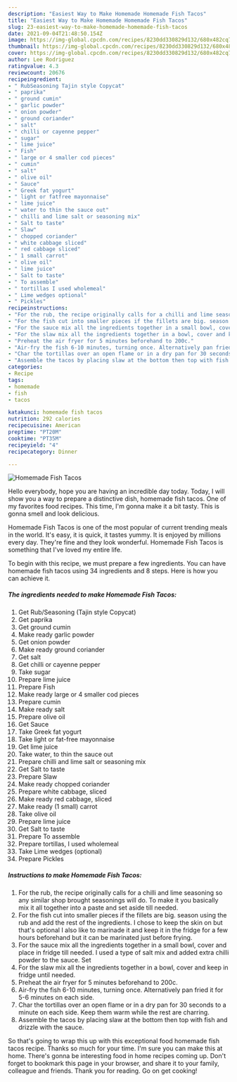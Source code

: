 ```yaml
---
description: "Easiest Way to Make Homemade Homemade Fish Tacos"
title: "Easiest Way to Make Homemade Homemade Fish Tacos"
slug: 23-easiest-way-to-make-homemade-homemade-fish-tacos
date: 2021-09-04T21:48:50.154Z
image: https://img-global.cpcdn.com/recipes/8230dd330829d132/680x482cq70/homemade-fish-tacos-recipe-main-photo.jpg
thumbnail: https://img-global.cpcdn.com/recipes/8230dd330829d132/680x482cq70/homemade-fish-tacos-recipe-main-photo.jpg
cover: https://img-global.cpcdn.com/recipes/8230dd330829d132/680x482cq70/homemade-fish-tacos-recipe-main-photo.jpg
author: Lee Rodriguez
ratingvalue: 4.3
reviewcount: 20676
recipeingredient:
- " RubSeasoning Tajin style Copycat"
- " paprika"
- " ground cumin"
- " garlic powder"
- " onion powder"
- " ground coriander"
- " salt"
- " chilli or cayenne pepper"
- " sugar"
- " lime juice"
- " Fish"
- " large or 4 smaller cod pieces"
- " cumin"
- " salt"
- " olive oil"
- " Sauce"
- " Greek fat yogurt"
- " light or fatfree mayonnaise"
- " lime juice"
- " water to thin the sauce out"
- " chilli and lime salt or seasoning mix"
- " Salt to taste"
- " Slaw"
- " chopped coriander"
- " white cabbage sliced"
- " red cabbage sliced"
- " 1 small carrot"
- " olive oil"
- " lime juice"
- " Salt to taste"
- " To assemble"
- " tortillas I used wholemeal"
- " Lime wedges optional"
- " Pickles"
recipeinstructions:
- "For the rub, the recipe originally calls for a chilli and lime seasoning so any similar shop brought seasonings will do. To make it you basically mix it all together into a paste and set aside till needed."
- "For the fish cut into smaller pieces if the fillets are big. season using the rub and add the rest of the ingredients. I chose to keep the skin on but that&#39;s optional I also like to marinade it and keep it in the fridge for a few hours beforehand but it can be marinated just before frying."
- "For the sauce mix all the ingredients together in a small bowl, cover and place in fridge till needed. I used a type of salt mix and added extra chilli powder to the sauce. Set"
- "For the slaw mix all the ingredients together in a bowl, cover and keep in fridge until needed."
- "Preheat the air fryer for 5 minutes beforehand to 200c."
- "Air-fry the fish 6-10 minutes, turning once. Alternatively pan fried it for 5-6 minutes on each side."
- "Char the tortillas over an open flame or in a dry pan for 30 seconds to a minute on each side. Keep them warm while the rest are charring."
- "Assemble the tacos by placing slaw at the bottom then top with fish and drizzle with the sauce."
categories:
- Recipe
tags:
- homemade
- fish
- tacos

katakunci: homemade fish tacos 
nutrition: 292 calories
recipecuisine: American
preptime: "PT20M"
cooktime: "PT35M"
recipeyield: "4"
recipecategory: Dinner

---
```



![Homemade Fish Tacos](https://img-global.cpcdn.com/recipes/8230dd330829d132/680x482cq70/homemade-fish-tacos-recipe-main-photo.jpg)

Hello everybody, hope you are having an incredible day today. Today, I will show you a way to prepare a distinctive dish, homemade fish tacos. One of my favorites food recipes. This time, I'm gonna make it a bit tasty. This is gonna smell and look delicious.



Homemade Fish Tacos is one of the most popular of current trending meals in the world. It's easy, it is quick, it tastes yummy. It is enjoyed by millions every day. They're fine and they look wonderful. Homemade Fish Tacos is something that I've loved my entire life.


To begin with this recipe, we must prepare a few ingredients. You can have homemade fish tacos using 34 ingredients and 8 steps. Here is how you can achieve it.

<!--inarticleads1-->

##### The ingredients needed to make Homemade Fish Tacos:

1. Get  Rub/Seasoning (Tajin style Copycat)
1. Get  paprika
1. Get  ground cumin
1. Make ready  garlic powder
1. Get  onion powder
1. Make ready  ground coriander
1. Get  salt
1. Get  chilli or cayenne pepper
1. Take  sugar
1. Prepare  lime juice
1. Prepare  Fish
1. Make ready  large or 4 smaller cod pieces
1. Prepare  cumin
1. Make ready  salt
1. Prepare  olive oil
1. Get  Sauce
1. Take  Greek fat yogurt
1. Take  light or fat-free mayonnaise
1. Get  lime juice
1. Take  water, to thin the sauce out
1. Prepare  chilli and lime salt or seasoning mix
1. Get  Salt to taste
1. Prepare  Slaw
1. Make ready  chopped coriander
1. Prepare  white cabbage, sliced
1. Make ready  red cabbage, sliced
1. Make ready  (1 small) carrot
1. Take  olive oil
1. Prepare  lime juice
1. Get  Salt to taste
1. Prepare  To assemble
1. Prepare  tortillas, I used wholemeal
1. Take  Lime wedges (optional)
1. Prepare  Pickles




<!--inarticleads2-->

##### Instructions to make Homemade Fish Tacos:

1. For the rub, the recipe originally calls for a chilli and lime seasoning so any similar shop brought seasonings will do. To make it you basically mix it all together into a paste and set aside till needed.
1. For the fish cut into smaller pieces if the fillets are big. season using the rub and add the rest of the ingredients. I chose to keep the skin on but that&#39;s optional I also like to marinade it and keep it in the fridge for a few hours beforehand but it can be marinated just before frying.
1. For the sauce mix all the ingredients together in a small bowl, cover and place in fridge till needed. I used a type of salt mix and added extra chilli powder to the sauce. Set
1. For the slaw mix all the ingredients together in a bowl, cover and keep in fridge until needed.
1. Preheat the air fryer for 5 minutes beforehand to 200c.
1. Air-fry the fish 6-10 minutes, turning once. Alternatively pan fried it for 5-6 minutes on each side.
1. Char the tortillas over an open flame or in a dry pan for 30 seconds to a minute on each side. Keep them warm while the rest are charring.
1. Assemble the tacos by placing slaw at the bottom then top with fish and drizzle with the sauce.




So that's going to wrap this up with this exceptional food homemade fish tacos recipe. Thanks so much for your time. I'm sure you can make this at home. There's gonna be interesting food in home recipes coming up. Don't forget to bookmark this page in your browser, and share it to your family, colleague and friends. Thank you for reading. Go on get cooking!
